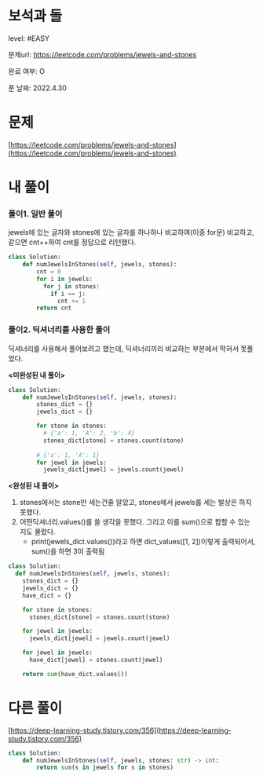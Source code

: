 # 보석과 돌

level: #EASY

문제url: https://leetcode.com/problems/jewels-and-stones

완료 여부: O

푼 날짜: 2022.4.30

# 문제

[https://leetcode.com/problems/jewels-and-stones](https://leetcode.com/problems/jewels-and-stones)

# 내 풀이

### 풀이1. 일반 풀이

jewels에 있는 글자와 stones에 있는 글자를 하나하나 비교하여(이중 for문) 비교하고, 같으면 cnt++하여 cnt를 정답으로 리턴했다. 

```python
class Solution:
    def numJewelsInStones(self, jewels, stones):
        cnt = 0
        for i in jewels:
          for j in stones:
            if i == j:
              cnt += 1
        return cnt
```

### 풀이2. 딕셔너리를 사용한 풀이

딕셔너리를 사용해서 풀어보려고 했는데, 딕셔너리끼리 비교하는 부분에서 막혀서 못풀었다. 

**<미완성된 내 풀이>**

```python
class Solution:
    def numJewelsInStones(self, jewels, stones):
        stones_dict = {}
        jewels_dict = {}

        for stone in stones:
          # {'a': 1, 'A': 2, 'b': 4}
          stones_dict[stone] = stones.count(stone)
          
        # {'a': 1, 'A': 1}
        for jewel in jewels:
          jewels_dict[jewel] = jewels.count(jewel)
```

**<완성된 내 풀이>**

1. stones에서는 stone만 세는건줄 알았고, stones에서 jewels를 세는 발상은 하지 못했다.
2. 어떤딕셔너리.values()를 쓸 생각을 못했다. 그리고 이를 sum()으로 합할 수 있는지도 몰랐다.
    - print(jewels_dict.values())라고 하면 dict_values([1, 2])이렇게 출력되어서, sum()을 하면 3이 출력됨

```python
class Solution:
  def numJewelsInStones(self, jewels, stones):
    stones_dict = {}
    jewels_dict = {}
    have_dict = {}

    for stone in stones:
      stones_dict[stone] = stones.count(stone)

    for jewel in jewels:
      jewels_dict[jewel] = jewels.count(jewel)

    for jewel in jewels:
      have_dict[jewel] = stones.count(jewel)

    return sum(have_dict.values())
```

# 다른 풀이

[https://deep-learning-study.tistory.com/356](https://deep-learning-study.tistory.com/356)

```python
class Solution:
    def numJewelsInStones(self, jewels, stones: str) -> int:
        return sum(s in jewels for s in stones)
```
